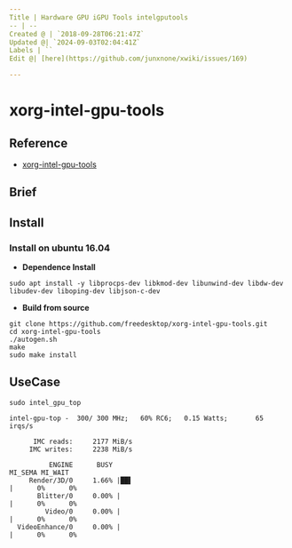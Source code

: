 ```yaml
---
Title | Hardware GPU iGPU Tools intelgputools
-- | --
Created @ | `2018-09-28T06:21:47Z`
Updated @| `2024-09-03T02:04:41Z`
Labels | ``
Edit @| [here](https://github.com/junxnone/xwiki/issues/169)

---
```

# xorg-intel-gpu-tools

## Reference 
- [xorg-intel-gpu-tools](https://github.com/freedesktop/xorg-intel-gpu-tools)

## Brief

## Install
### Install on ubuntu 16.04

- **Dependence Install**

```
sudo apt install -y libprocps-dev libkmod-dev libunwind-dev libdw-dev libudev-dev liboping-dev libjson-c-dev
```

- **Build from source**

```
git clone https://github.com/freedesktop/xorg-intel-gpu-tools.git
cd xorg-intel-gpu-tools
./autogen.sh
make
sudo make install
```

## UseCase

```
sudo intel_gpu_top
```
```
intel-gpu-top -  300/ 300 MHz;   60% RC6;   0.15 Watts;       65 irqs/s

      IMC reads:     2177 MiB/s
     IMC writes:     2238 MiB/s

          ENGINE      BUSY                                                                                                                                                                  MI_SEMA MI_WAIT
     Render/3D/0     1.66% |██▌                                                                                                                                                           |      0%      0%
       Blitter/0     0.00% |                                                                                                                                                              |      0%      0%
         Video/0     0.00% |                                                                                                                                                              |      0%      0%
  VideoEnhance/0     0.00% |                                                                                                                                                              |      0%      0%
```
